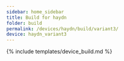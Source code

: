 ```yaml
---
sidebar: home_sidebar
title: Build for haydn
folder: build
permalink: /devices/haydn/build/variant3/
device: haydn_variant3
---
```

{% include templates/device_build.md %}
